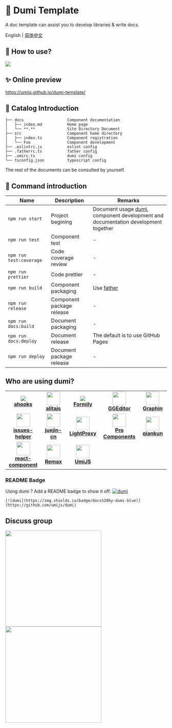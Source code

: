 # 🌟 Dumi Template

A doc template can assist you to develop libraries & write docs.

English | [简体中文](./README.zh-CN.md)

## 🚀 How to use?

![](https://gw.alipayobjects.com/zos/bmw-prod/91791904-cdde-4408-959d-72fd0c9049b1/kj80x6lv_w1918_h352.png)

## ✨ Online preview

https://umijs.github.io/dumi-template/

## 📒 Catalog Introduction

```
├── docs                   Component documentation
│   ├── index.md           Home page
│   └── **.**              Site Directory Document
├── src                    Component home directory
│   ├── index.ts           Component registration
│   └── Foo                Component development
├── .eslintrc.js           eslint config
├── .fatherrc.ts           father config
├── .umirc.ts              dumi config
└── tsconfig.json          typescript config
```

The rest of the documents can be consulted by yourself.

## 🤖 Command introduction

| Name                    | Description               | Remarks                                                                                                            |
| ----------------------- | ------------------------- | ------------------------------------------------------------------------------------------------------------------ |
| `npm run start`         | Project begining          | Document usage [dumi](https://github.com/umijs/dumi), component development and documentation development together |
| `npm run test`          | Component test            | -                                                                                                                  |
| `npm run test:coverage` | Code coverage review      | -                                                                                                                  |
| `npm run prettier`      | Code prettier             | -                                                                                                                  |
| `npm run build`         | Component packaging       | Use [father](https://github.com/umijs/father)                                                                      |
| `npm run release`       | Component package release | -                                                                                                                  |
| `npm run docs:build`    | Document packaging        | -                                                                                                                  |
| `npm run docs:deploy`   | Document release          | The default is to use GitHub Pages                                                                                 |
| `npm run deploy`        | Document package release  | -                                                                                                                  |

## Who are using dumi?

<table>
  <tr>
    <td width="160" align="center">
      <a target="_blank" href="https://ahooks.js.org/">
        <img src="https://ahooks.js.org/logo.svg" />
        <br />
        <strong>ahooks</strong>
      </a>
    </td>
    <td width="160" align="center">
      <a target="_blank" href="https://alitajs.com/">
        <img src="https://user-images.githubusercontent.com/11746742/104428726-c2c90300-55bf-11eb-9b84-d52a86050b9a.png" width="42" />
        <br />
        <strong>alitajs</strong>
      </a>
    </td>
    <td width="160" align="center">
      <a target="_blank" href="https://v2.formilyjs.org/">
        <img src="https://img.alicdn.com/imgextra/i2/O1CN01Kq3OHU1fph6LGqjIz_!!6000000004056-55-tps-1141-150.svg" />
        <br />
        <strong>Formily</strong>
      </a>
    </td>
    <td width="160" align="center">
      <a target="_blank" href="https://ggeditor.com">
        <img src="https://img.alicdn.com/tfs/TB1FFA1CFP7gK0jSZFjXXc5aXXa-214-200.png" width="42" />
        <br />
        <strong>GGEditor</strong>
      </a>
    </td>
    <td width="160" align="center">
      <a target="_blank" href="https://graphin.antv.vision/">
        <img src="https://gw.alipayobjects.com/zos/antfincdn/0b4HzOcEJY/Graphin.svg" width="42" />
        <br />
        <strong>Graphin</strong>
      </a>
    </td>
  </tr>
  <tr>
    <td width="160" align="center">
      <a target="_blank" href="https://actions-cool.github.io/issues-helper/">
        <img src="https://avatars1.githubusercontent.com/u/73879334?s=200&v=4" width="42" />
        <br />
        <strong>issues-helper</strong>
      </a>
    </td>
    <td width="160" align="center">
      <a target="_blank" href="https://juejin-cn.github.io/open-source/">
        <img src="https://avatars3.githubusercontent.com/u/69633008?s=200&v=4" width="42" />
        <br />
        <strong>juejin-cn</strong>
      </a>
    </td>
    <td width="160" align="center">
      <a target="_blank" href="https://lightproxy.org">
        <img src="https://user-images.githubusercontent.com/5436704/81533849-83e00f00-9399-11ea-943d-ac5fd4653906.png" width="42" />
        <br />
        <strong>LightProxy</strong>
      </a>
    </td>
    <td width="160" align="center">
      <a target="_blank" href="https://procomponents.ant.design/">
        <img src="https://gw.alipayobjects.com/zos/rmsportal/KDpgvguMpGfqaHPjicRK.svg" width="42" />
        <br />
        <strong>Pro Components</strong>
      </a>
    </td>
    <td width="160" align="center">
      <a target="_blank" href="https://qiankun.umijs.org/">
        <img src="https://gw.alipayobjects.com/zos/bmw-prod/8a74c1d3-16f3-4719-be63-15e467a68a24/km0cv8vn_w500_h500.png" width="42" />
        <br />
        <strong>qiankun</strong>
      </a>
    </td>
  </tr>
  <tr>
    <td width="160" align="center">
      <a target="_blank" href="https://github.com/react-component">
        <img src="https://avatars3.githubusercontent.com/u/9441414?s=200&v=4" width="42" />
        <br />
        <strong>react-component</strong>
      </a>
    </td>
    <td width="160" align="center">
      <a target="_blank" href="https://remaxjs.org">
        <img src="https://gw.alipayobjects.com/mdn/rms_b5fcc5/afts/img/A*1NHAQYduQiQAAAAAAAAAAABkARQnAQ" width="42" />
        <br />
        <strong>Remax</strong>
      </a>
    </td>
    <td width="160" align="center">
      <a target="_blank" href="https://umijs.org">
        <img src="https://gw.alipayobjects.com/zos/bmw-prod/598d14af-4f1c-497d-b579-5ac42cd4dd1f/k7bjua9c_w132_h130.png" width="42" />
        <br />
        <strong>UmiJS</strong>
      </a>
    </td>
    <td width="160" align="center">
    </td>
    <td width="160" align="center">
    </td>
  </tr>
</table>

### README Badge

Using dumi ? Add a README badge to show it off: [![dumi](https://img.shields.io/badge/docs%20by-dumi-blue)](https://github.com/umijs/dumi)

```
[![dumi](https://img.shields.io/badge/docs%20by-dumi-blue)](https://github.com/umijs/dumi)
```

## Discuss group

<div>
  <img data-type="dingtalk" src="https://gw.alipayobjects.com/zos/bmw-prod/ec249703-be12-416c-8f33-297e47d9439c/kjy5ls84_w1004_h1346.png" width="300" />
  <img data-type="wechat" src="https://gw.alipayobjects.com/zos/bmw-prod/c18bc2a5-719a-48ca-b225-c79ef88bfb43/k7m10ymd_w1004_h1346.jpeg" width="300" />
</div>
